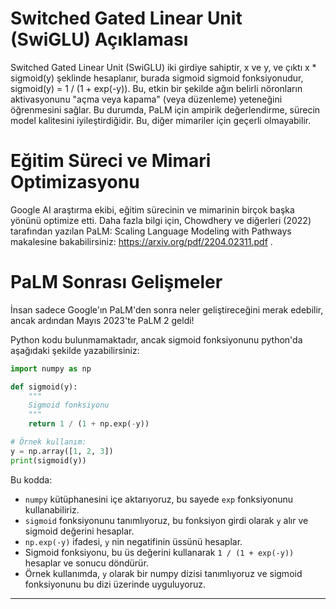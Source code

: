 # Switched Gated Linear Unit (SwiGLU) Açıklaması

Switched Gated Linear Unit (SwiGLU) iki girdiye sahiptir, x ve y, ve çıktı x * sigmoid(y) şeklinde hesaplanır, burada sigmoid sigmoid fonksiyonudur, sigmoid(y) = 1 / (1 + exp(-y)). Bu, etkin bir şekilde ağın belirli nöronların aktivasyonunu "açma veya kapama" (veya düzenleme) yeteneğini öğrenmesini sağlar. Bu durumda, PaLM için ampirik değerlendirme, sürecin model kalitesini iyileştirdiğidir. Bu, diğer mimariler için geçerli olmayabilir.

# Eğitim Süreci ve Mimari Optimizasyonu

Google AI araştırma ekibi, eğitim sürecinin ve mimarinin birçok başka yönünü optimize etti. Daha fazla bilgi için, Chowdhery ve diğerleri (2022) tarafından yazılan PaLM: Scaling Language Modeling with Pathways makalesine bakabilirsiniz: https://arxiv.org/pdf/2204.02311.pdf .

# PaLM Sonrası Gelişmeler

İnsan sadece Google'ın PaLM'den sonra neler geliştireceğini merak edebilir, ancak ardından Mayıs 2023'te PaLM 2 geldi!

Python kodu bulunmamaktadır, ancak sigmoid fonksiyonunu python'da aşağıdaki şekilde yazabilirsiniz:

```python
import numpy as np

def sigmoid(y):
    """
    Sigmoid fonksiyonu
    """
    return 1 / (1 + np.exp(-y))

# Örnek kullanım:
y = np.array([1, 2, 3])
print(sigmoid(y))
```

Bu kodda:

*   `numpy` kütüphanesini içe aktarıyoruz, bu sayede `exp` fonksiyonunu kullanabiliriz.
*   `sigmoid` fonksiyonunu tanımlıyoruz, bu fonksiyon girdi olarak `y` alır ve sigmoid değerini hesaplar.
*   `np.exp(-y)` ifadesi, `y` nin negatifinin üssünü hesaplar.
*   Sigmoid fonksiyonu, bu üs değerini kullanarak `1 / (1 + exp(-y))` hesaplar ve sonucu döndürür.
*   Örnek kullanımda, `y` olarak bir numpy dizisi tanımlıyoruz ve sigmoid fonksiyonunu bu dizi üzerinde uyguluyoruz.

---

